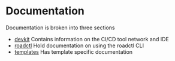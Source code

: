 # Documentation

Documentation is broken into three sections

- [devkit](devkit/README.md) Contains information on the CI/CD tool network and IDE
- [roadctl](roadctl/README.md) Hold documentation on using the roadctl CLI
- [templates](templates/README.md) Has template specific documentation
